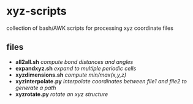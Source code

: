 # xyz-scripts
collection of bash/AWK scripts for processing xyz coordinate files

## files
- **all2all.sh**         *compute bond distances and angles*
- **expandxyz.sh**       *expand to multiple periodic cells*
- **xyzdimensions.sh**   *compute min/max(x,y,z)*
- **xyzinterpolate.py**  *interpolate coordinates between file1 and file2 to generate a path*
- **xyzrotate.py**       *rotate an xyz structure*
